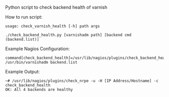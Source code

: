 Python script to check backend health of varnish

How to run script:

```
usage: check_varnish_health [-h] path args

./check_backend_health.py [varnishadm path] [backend cmd (backend.list)]
```

Example Nagios Configuration:
```
command[check_backend_health]=/usr/lib/nagios/plugins/check_backend_health.py /usr/bin/varnishadm backend.list
```

Example Output:
```
~# /usr/lib/nagios/plugins/check_nrpe -u -H [IP Address/Hostname] -c check_backend_health
OK: All 4 backends are healthy   
```
